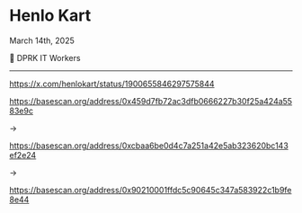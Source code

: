 # Henlo Kart

March 14th, 2025

💼 DPRK IT Workers

---

https://x.com/henlokart/status/1900655846297575844

https://basescan.org/address/0x459d7fb72ac3dfb0666227b30f25a424a5583e9c

->

https://basescan.org/address/0xcbaa6be0d4c7a251a42e5ab323620bc143ef2e24

->

https://basescan.org/address/0x90210001ffdc5c90645c347a583922c1b9fe8e44